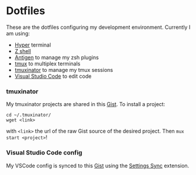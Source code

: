 Dotfiles
============
These are the dotfiles configuring my development environment. Currently I am using:
- [Hyper](https://hyper.is) terminal
- [Z shell](http://zsh.sourceforge.net)
- [Antigen](http://antigen.sharats.me) to manage my zsh plugins
- [tmux](https://tmux.github.io) to multiplex terminals
- [tmuxinator](https://github.com/tmuxinator/tmuxinator) to manage my tmux sessions
- [Visual Studio Code](https://code.visualstudio.com) to edit code

### tmuxinator
My tmuxinator projects are shared in this [Gist](https://gist.github.com/tibotiber/81fe92c5516793a4d5a9).
To install a project:
```
cd ~/.tmuxinator/
wget <link>
```
with `<link>` the url of the raw Gist source of the desired project. Then `mux start <project>`!

### Visual Studio Code config
My VSCode config is synced to this [Gist](https://gist.github.com/tibotiber/dac91f00238c6e21028e7859225dd021) using the [Settings Sync](https://marketplace.visualstudio.com/items?itemName=Shan.code-settings-sync) extension.
